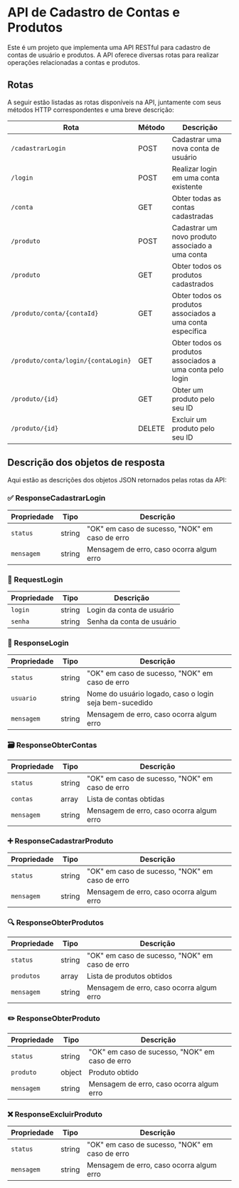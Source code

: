 # API de Cadastro de Contas e Produtos

Este é um projeto que implementa uma API RESTful para cadastro de contas de usuário e produtos. A API oferece diversas rotas para realizar operações relacionadas a contas e produtos.

## Rotas

A seguir estão listadas as rotas disponíveis na API, juntamente com seus métodos HTTP correspondentes e uma breve descrição:

| Rota                      | Método | Descrição                                                  |
| ------------------------- | ------ | --------------------------------------------------------- |
| `/cadastrarLogin`         | POST   | Cadastrar uma nova conta de usuário                        |
| `/login`                  | POST   | Realizar login em uma conta existente                      |
| `/conta`                  | GET    | Obter todas as contas cadastradas                          |
| `/produto`                | POST   | Cadastrar um novo produto associado a uma conta            |
| `/produto`                | GET    | Obter todos os produtos cadastrados                        |
| `/produto/conta/{contaId}`| GET    | Obter todos os produtos associados a uma conta específica   |
| `/produto/conta/login/{contaLogin}`| GET | Obter todos os produtos associados a uma conta pelo login |
| `/produto/{id}`           | GET    | Obter um produto pelo seu ID                               |
| `/produto/{id}`           | DELETE | Excluir um produto pelo seu ID                             |

## Descrição dos objetos de resposta

Aqui estão as descrições dos objetos JSON retornados pelas rotas da API:

### :white_check_mark: ResponseCadastrarLogin

| Propriedade  | Tipo   | Descrição                                           |
| ------------ | ------ | -------------------------------------------------- |
| `status`     | string | "OK" em caso de sucesso, "NOK" em caso de erro     |
| `mensagem`   | string | Mensagem de erro, caso ocorra algum erro           |

### :rocket: RequestLogin

| Propriedade  | Tipo   | Descrição                                           |
| ------------ | ------ | -------------------------------------------------- |
| `login`      | string | Login da conta de usuário                           |
| `senha`      | string | Senha da conta de usuário                           |

### :key: ResponseLogin

| Propriedade  | Tipo   | Descrição                                           |
| ------------ | ------ | -------------------------------------------------- |
| `status`     | string | "OK" em caso de sucesso, "NOK" em caso de erro     |
| `usuario`    | string | Nome do usuário logado, caso o login seja bem-sucedido |
| `mensagem`   | string | Mensagem de erro, caso ocorra algum erro           |

### :card_file_box: ResponseObterContas

| Propriedade  | Tipo       | Descrição                                           |
| ------------ | ---------- | -------------------------------------------------- |
| `status`     | string     | "OK" em caso de sucesso, "NOK" em caso de erro     |
| `contas`     | array      | Lista de contas obtidas                             |
| `mensagem`   | string     | Mensagem de erro, caso ocorra algum erro           |

### :heavy_plus_sign: ResponseCadastrarProduto

| Propriedade  | Tipo   | Descrição                                           |
| ------------ | ------ | -------------------------------------------------- |
| `status`     | string | "OK" em caso de sucesso, "NOK" em caso de erro     |
| `mensagem`   | string | Mensagem de erro, caso ocorra algum erro           |

### :mag: ResponseObterProdutos

| Propriedade  | Tipo       | Descrição                                           |
| ------------ | ---------- | -------------------------------------------------- |
| `status`     | string     | "OK" em caso de sucesso, "NOK" em caso de erro     |
| `produtos`   | array      | Lista de produtos obtidos                           |
| `mensagem`   | string     | Mensagem de erro, caso ocorra algum erro           |

### :pencil2: ResponseObterProduto

| Propriedade  | Tipo       | Descrição                                           |
| ------------ | ---------- | -------------------------------------------------- |
| `status`     | string     | "OK" em caso de sucesso, "NOK" em caso de erro     |
| `produto`    | object     | Produto obtido                                      |
| `mensagem`   | string     | Mensagem de erro, caso ocorra algum erro           |

### :x: ResponseExcluirProduto

| Propriedade  | Tipo   | Descrição                                           |
| ------------ | ------ | -------------------------------------------------- |
| `status`     | string | "OK" em caso de sucesso, "NOK" em caso de erro     |
| `mensagem`   | string | Mensagem de erro, caso ocorra algum erro           |
